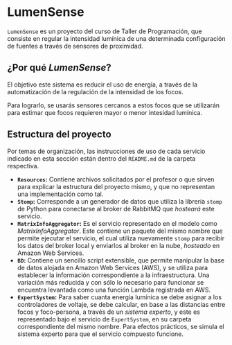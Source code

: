 # LumenSense

`LumenSense` es un proyecto del curso de Taller de Programación, que consiste en regular la intensidad lumínica de una determinada configuración de fuentes a través de sensores de proximidad.

## ¿Por qué _LumenSense_?

El objetivo este sistema es reducir el uso de energía, a través de la automatización de la regulación de la intensidad de los focos.

Para lograrlo, se usarás sensores cercanos a estos focos que se utilizarán para estimar que focos requieren mayor o menor intesidad lumínica.

## Estructura del proyecto

Por temas de organización, las instrucciones de uso de cada servicio indicado en esta sección están dentro del `README.md` de la carpeta respectiva.

- **`Resources`:** Contiene archivos solicitados por el profesor o que sirven para explicar la estructura del proyecto mismo, y que no representan una implementación como tal.
- **`Stomp`:** Corresponde a un generador de datos que utiliza la librería `stomp` de Python para conectarse al broker de RabbitMQ que _hosteará_ este servicio.
- **`MatrixInfoAggregator`:** Es el servicio representado en el modelo como _MatrixInfoAggregator_. Este contiene un paquete del mismo nombre que permite ejecutar el servicio, el cual utiliza nuevamente `stomp` para recibir los datos del broker local y enviarlos al broker en la nube, _hosteado_ en Amazon Web Services.
- **`BD`:** Contiene un sencillo script extensible, que permite manipular la base de datos alojada en Amazon Web Services (AWS), y se utiliza para establecer la información correspondiente a la infraestructura. Una variación más reducida y con sólo lo necesario para funcionar se encuentra levantada como una función Lambda registrada en AWS.
- **`ExpertSystem`:** Para saber cuanta energía lumínica se debe asignar a los controladores de voltaje, se debe calcular, en base a las distancias entre focos y foco-persona, a través de un _sistema experto_, y este es representado bajo el servicio de `ExpertSystem`, en su carpeta correspondiente del mismo nombre. Para efectos prácticos, se simula el sistema experto para que el servicio compuesto funcione.